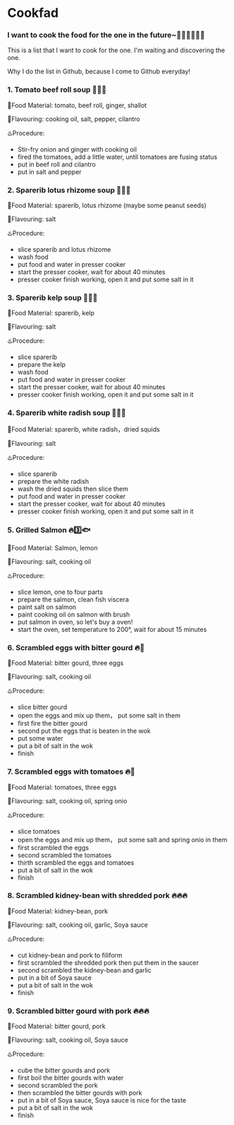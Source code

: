 # Cookfad
### I want to cook the food for the one in the future~:curry::ramen::stew::doughnut::custard::fried_shrimp:
This is a list that I want to cook for the one.
I'm waiting and discovering the one.

Why I do the list in Github, because I come to Github everyday!


### 1. Tomato beef roll soup :stew::stew::stew:

:bento:Food Material: tomato, beef roll, ginger, shallot

:sake:Flavouring: cooking oil, salt, pepper, cilantro

:hotsprings:Procedure:
+ Stir-fry onion and ginger with cooking oil	 
+ fired the tomatoes, add a little water, until tomatoes are fusing status
+ put in beef roll and cilantro
+ put in salt and pepper



### 2. Sparerib lotus rhizome soup :stew::stew::stew:

:bento:Food Material: sparerib, lotus rhizome (maybe some peanut seeds)

:sake:Flavouring: salt

:hotsprings:Procedure:
+ slice sparerib and lotus rhizome
+ wash food
+ put food and water in presser cooker
+ start the presser cooker, wait for about 40 minutes
+ presser cooker finish working, open it and put some salt in it

### 3. Sparerib kelp soup :stew::stew::stew:

:bento:Food Material: sparerib, kelp

:sake:Flavouring: salt

:hotsprings:Procedure:
+ slice sparerib
+ prepare the kelp
+ wash food
+ put food and water in presser cooker
+ start the presser cooker, wait for about 40 minutes
+ presser cooker finish working, open it and put some salt in it

### 4. Sparerib white radish soup :stew::stew::stew:

:bento:Food Material: sparerib, white radish，dried squids

:sake:Flavouring: salt

:hotsprings:Procedure:
+ slice sparerib
+ prepare the white radish
+ wash the dried squids then slice them
+ put food and water in presser cooker
+ start the presser cooker, wait for about 40 minutes
+ presser cooker finish working, open it and put some salt in it

### 5. Grilled Salmon :fire::three::fish:  

:bento:Food Material: Salmon, lemon

:sake:Flavouring: salt, cooking oil

:hotsprings:Procedure:
+ slice lemon, one to four parts
+ prepare the salmon, clean fish viscera
+ paint salt on salmon
+ paint cooking oil on salmon with brush
+ put salmon in oven, so let's buy a oven!
+ start the oven, set temperature to 200°, wait for about 15 minutes

### 6. Scrambled eggs with bitter gourd :fire::egg:  

:bento:Food Material: bitter gourd, three eggs

:sake:Flavouring: salt, cooking oil

:hotsprings:Procedure:
+ slice bitter gourd
+ open the eggs and mix up them， put some salt in them
+ first fire the bitter gourd
+ second put the eggs that is beaten in the wok
+ put some water
+ put a bit of salt in the wok
+ finish

### 7. Scrambled eggs with tomatoes :fire::egg:  

:bento:Food Material: tomatoes, three eggs

:sake:Flavouring: salt, cooking oil, spring onio

:hotsprings:Procedure:
+ slice tomatoes
+ open the eggs and mix up them， put some salt and spring onio in them
+ first scrambled the eggs
+ second scrambled the tomatoes
+ thirth scrambled the eggs and tomatoes
+ put a bit of salt in the wok
+ finish

### 8. Scrambled kidney-bean with shredded pork :fire::fire::fire:  

:bento:Food Material: kidney-bean, pork

:sake:Flavouring: salt, cooking oil, garlic, Soya sauce

:hotsprings:Procedure:
+ cut kidney-bean and pork to filiform
+ first scrambled the shredded pork then put them in the saucer
+ second scrambled the kidney-bean and garlic
+ put in a bit of Soya sauce
+ put a bit of salt in the wok
+ finish

### 9. Scrambled bitter gourd with pork :fire::fire::fire:  

:bento:Food Material: bitter gourd, pork

:sake:Flavouring: salt, cooking oil, Soya sauce

:hotsprings:Procedure:
+ cube the bitter gourds and pork
+ first boil the bitter gourds with water
+ second scrambled the pork
+ then scrambled the bitter gourds with pork
+ put in a bit of Soya sauce, Soya sauce is nice for the taste
+ put a bit of salt in the wok
+ finish

